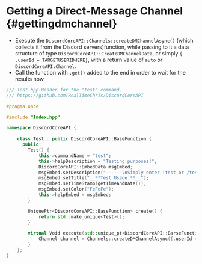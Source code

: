 Getting a Direct-Message Channel {#gettingdmchannel}
============
- Execute the `DiscordCoreAPI::Channels::createDMChannelAsync()` (which collects it from the Discord servers)function, while passing to it a data structure of type `DiscordCoreAPI::CreateDMChannelData`, or simply `{ .userId = TARGETUSERIDHERE}`, with a return value of `auto` or `DiscordCoreAPI:Channel`.
- Call the function with `.get()` added to the end in order to wait for the results now.

```cpp
/// Test.hpp-Header for the "test" command.
/// https://github.com/RealTimeChris/DiscordCoreAPI

#pragma once

#include "Index.hpp"

namespace DiscordCoreAPI {

	class Test : public DiscordCoreAPI::BaseFunction {
	  public:
		Test() {
			this->commandName = "test";
			this->helpDescription = "Testing purposes!";
			DiscordCoreAPI::EmbedData msgEmbed;
			msgEmbed.setDescription("------\nSimply enter !test or /test!\n------");
			msgEmbed.setTitle("__**Test Usage:**__");
			msgEmbed.setTimeStamp(getTimeAndDate());
			msgEmbed.setColor("FeFeFe");
			this->helpEmbed = msgEmbed;
		}

		UniquePtr<DiscordCoreAPI::BaseFunction> create() {
			return std::make_unique<Test>();
		}

		virtual Void execute(std::unique_pt<DiscordCoreAPI::BarseFunctionArguments> args) {
			Channel channel = Channels::createDMChannelAsync({.userId = args.eventData.getAuthorId()}).get();
		}
	};
}
```
